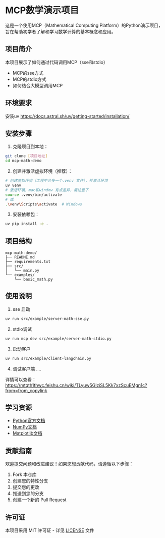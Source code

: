 # MCP数学演示项目

这是一个使用MCP（Mathematical Computing Platform）的Python演示项目，旨在帮助初学者了解和学习数学计算的基本概念和应用。

## 项目简介

本项目展示了如何通过代码调用MCP（sse和stdio）
- MCP的sse方式
- MCP的stdio方式
- 如何结合大模型调用MCP

## 环境要求
安装uv https://docs.astral.sh/uv/getting-started/installation/

## 安装步骤

1. 克隆项目到本地：
```bash
git clone [项目地址]
cd mcp-math-demo
```

2. 创建并激活虚拟环境（推荐）：
```bash
# 创建虚拟环境（工程中会多一个.venv 文件），并激活环境
uv venv
# 激活环境，mac和window 有点差异，需注意下
source .venv/bin/activate
# 或
.\venv\Scripts\activate  # Windows
```

3. 安装依赖包：
```bash
uv pip install -e .
```

## 项目结构

```
mcp-math-demo/
├── README.md
├── requirements.txt
├── src/
│   └── main.py
└── examples/
    └── basic_math.py
```

## 使用说明

1. sse 启动
```bash
uv run src/example/server-math-sse.py
```

2. stdio调试
```bash
uv run mcp dev src/example/server-math-stdio.py
```

3. 启动客户
```bash
uv run src/example/client-langchain.py
```

4. 调试客户端
....

详情可以查看：
https://mtqth1thwc.feishu.cn/wiki/TLyuw5GlziSL5Kk7xzScuEMgn1c?from=from_copylink

## 学习资源
- [Python官方文档](https://docs.python.org/zh-cn/3/)
- [NumPy文档](https://numpy.org/doc/stable/)
- [Matplotlib文档](https://matplotlib.org/)

## 贡献指南

欢迎提交问题和改进建议！如果您想贡献代码，请遵循以下步骤：

1. Fork 本仓库
2. 创建您的特性分支
3. 提交您的更改
4. 推送到您的分支
5. 创建一个新的 Pull Request

## 许可证

本项目采用 MIT 许可证 - 详见 [LICENSE](LICENSE) 文件
